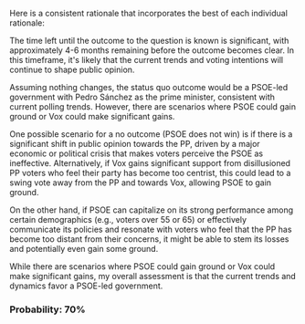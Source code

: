 Here is a consistent rationale that incorporates the best of each individual rationale:

The time left until the outcome to the question is known is significant, with approximately 4-6 months remaining before the outcome becomes clear. In this timeframe, it's likely that the current trends and voting intentions will continue to shape public opinion.

Assuming nothing changes, the status quo outcome would be a PSOE-led government with Pedro Sánchez as the prime minister, consistent with current polling trends. However, there are scenarios where PSOE could gain ground or Vox could make significant gains.

One possible scenario for a no outcome (PSOE does not win) is if there is a significant shift in public opinion towards the PP, driven by a major economic or political crisis that makes voters perceive the PSOE as ineffective. Alternatively, if Vox gains significant support from disillusioned PP voters who feel their party has become too centrist, this could lead to a swing vote away from the PP and towards Vox, allowing PSOE to gain ground.

On the other hand, if PSOE can capitalize on its strong performance among certain demographics (e.g., voters over 55 or 65) or effectively communicate its policies and resonate with voters who feel that the PP has become too distant from their concerns, it might be able to stem its losses and potentially even gain some ground.

While there are scenarios where PSOE could gain ground or Vox could make significant gains, my overall assessment is that the current trends and dynamics favor a PSOE-led government.

### Probability: 70%
